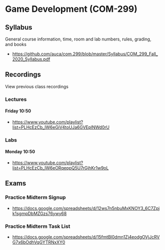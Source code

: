 # Game Development (COM-299)

## Syllabus

General course information, time, room and lab numbers, rules, grading, and
books

* <https://github.com/auca/com.299/blob/master/Syllabus/COM_299_Fall_2020_Syllabus.pdf>

## Recordings

View previous class recordings

### Lectures

#### Friday 10:50

* <https://www.youtube.com/playlist?list=PLHcEzCb_lW6eGiV4toUJa6GVEplNWd0rU>

### Labs

#### Monday 10:50

* <https://www.youtube.com/playlist?list=PLHcEzCb_lW6eORqeppQ5U7rGjhKr1w9oL>

## Exams

### Practice Midterm Signup

* <https://docs.google.com/spreadsheets/d/12ws7n5nbuMxKNOY3_6C7Zpjk1sgmpDbMZGzs76ywy68>

### Practice Midterm Task List

* <https://docs.google.com/spreadsheets/d/15fmtBl0dmn1Zj4eodgOVjJcRVG7x6bOdhVqGYTRNxXY0>
